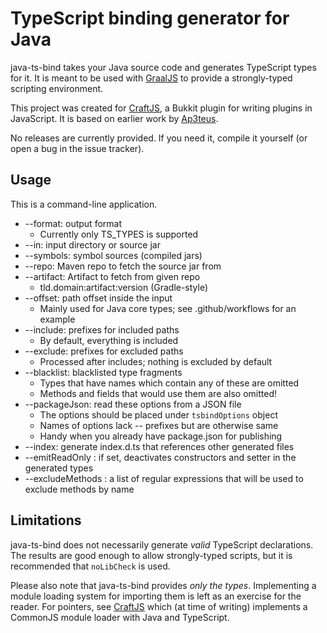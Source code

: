# TypeScript binding generator for Java
java-ts-bind takes your Java source code and generates TypeScript types for it.
It is meant to be used with [GraalJS](https://github.com/oracle/graaljs)
to provide a strongly-typed scripting environment.

This project was created for [CraftJS](https://github.com/Valtakausi/craftjs),
a Bukkit plugin for writing plugins in JavaScript. It is based on earlier work
by [Ap3teus](https://github.com/Ap3teus).

No releases are currently provided. If you need it, compile it yourself
(or open a bug in the issue tracker).

## Usage
This is a command-line application.

* --format: output format
  * Currently only TS_TYPES is supported
* --in: input directory or source jar
* --symbols: symbol sources (compiled jars)
* --repo: Maven repo to fetch the source jar from
* --artifact: Artifact to fetch from given repo
  * tld.domain:artifact:version (Gradle-style)
* --offset: path offset inside the input
  * Mainly used for Java core types; see .github/workflows for an example
* --include: prefixes for included paths
  * By default, everything is included
* --exclude: prefixes for excluded paths
  * Processed after includes; nothing is excluded by default
* --blacklist: blacklisted type fragments
  * Types that have names which contain any of these are omitted
  * Methods and fields that would use them are also omitted!
* --packageJson: read these options from a JSON file
  * The options should be placed under `tsbindOptions` object
  * Names of options lack -- prefixes but are otherwise same
  * Handy when you already have package.json for publishing
* --index: generate index.d.ts that references other generated files
* --emitReadOnly : if set, deactivates constructors and setter in the generated types
* --excludeMethods : a list of regular expressions that will be used to exclude methods by name

## Limitations
java-ts-bind does not necessarily generate *valid* TypeScript declarations.
The results are good enough to allow strongly-typed scripts, but it is
recommended that `noLibCheck` is used.

Please also note that java-ts-bind provides *only the types*. Implementing
a module loading system for importing them is left as an exercise for the
reader. For pointers, see [CraftJS](https://github.com/Valtakausi/craftjs)
which (at time of writing) implements a CommonJS module loader with
Java and TypeScript.